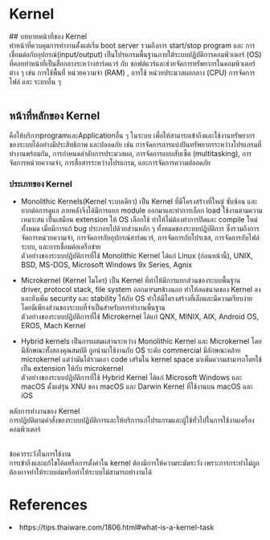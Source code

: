 # Kernel
</div>
## บทบาทหน้าที่ของ Kernel<br>
ทำหน้าที่ควบคุมการทำงานตั้งแต่เริ่ม boot server รวมถึงการ start/stop program และ การเชื่อมต่อกับอุปกรณ์(input/output) เป็นโปรแกรมพื้นฐานภายใต้ระบบปฏิบัติการคอมพิวเตอร์ (OS) ที่คอยทำหน้าที่เป็นสื่อกลางระหว่างฮาร์ดแวร์ กับ ซอฟต์แวร์และช่วยจัดการทรัพยากรในคอมพิวเตอร์ต่าง ๆ เช่น การใช้พื้นที่ หน่วยความจำ (RAM) , การใช้ หน่วยประมวลผลกลาง (CPU) การจัดการไฟล์ และ ระบบอื่น ๆ<br><br>

## หน้าที่หลักของ Kernel 
คือให้บริการprogramและApplicationอื่น ๆ ในระบบ เพื่อให้สามารถเข้าถึงและใช้งานทรัพยากรของระบบได้อย่างมีประสิทธิภาพ และปลอดภัย เช่น การจัดการการแบ่งปันทรัพยากรระหว่างโปรแกรมที่ทำงานพร้อมกัน, การกำหนดลำดับการประมวลผล, การจัดการแบบสับเซ็ต (multitasking), การจัดการหน่วยความจำ, การสื่อสารระหว่างโปรแกรม, และการจัดการความปลอดภัย 

### ประเภทของ Kernel
-  Monolithic Kernels(Kernel ระบบเดียว)
  เป็น Kernel ที่มีโครงสร้างที่ใหญ่ ซับซ้อน และ ยากต่อการดูแล ภายหลังจึงได้มีการแยก module ออกมาและทำการเลือก load ใช้งานตามความเหมาะสม เป็นเสมือน extension ให้ OS เลือกใช้ ทำให้ไม่ต้องทำการปิดและ compile ใหม่ทั้งหมด เมื่อมีการแก้ bug ประกอบไปด้วยส่วนหลัก ๆ ทั้งหมดของระบบปฏิบัติการ ซึ่งรวมถึงการจัดการหน่วยความจำ, การจัดการกับอุปกรณ์ฮาร์ดแวร์, การจัดการกับโปรเซส, การจัดการกับไฟล์ระบบ, และการเชื่อมต่อเครือข่าย <br> ตัวอย่างของระบบปฏิบัติการที่ใช้ Monolithic Kernel ได้แก่ Linux (ก่อนหน้านี้), UNIX, BSD, MS-DOS, Microsoft Windows 9x Series, Agnix 

-  Microkernel (Kernel ไมโคร)
   เป็น Kernel ที่ทำให้มีการแยกส่วนของระบบพื้นฐาน driver, protocol stack, file system ออกมาrunข้างนอก ทำให้ลดขนาดของ Kernel ลงและยังเพิ่ม security และ stability ให้กับ OS ทำให้มีโครงสร้างที่เล็กและมีความเรียบง่าย โดยมีเพียงส่วนของระบบที่จำเป็นสำหรับการทำงานพื้นฐาน <br> ตัวอย่างของระบบปฏิบัติการที่ใช้ Microkernel ได้แก่ QNX, MINIX, AIX, Android OS, EROS, Mach Kernel 

-  Hybrid kernels
เป็นการผสมผสานระหว่าง Monolithic Kernel และ Microkernel โดยมีลักษณะทั้งสองคุณสมบัติ ถูกนำมาใช้งานกับ OS ระดับ commercial มีลักษณะคล้าย microkernel แต่ว่ามันได้รวมเอา code เสริมใน kernel space มาเพิ่มความสามารถโดยใช้เป็น extension ให้กับ microkernel  <br> ตัวอย่างของระบบปฏิบัติการที่ใช้ Hybrid Kernel ได้แก่ Microsoft Windows และ macOS ตั้งแต่รุ่น XNU ของ macOS และ Darwin Kernel ที่ใช้งานบน macOS และ iOS

หลักการทำงานของ Kernel<br>
การปฏิบัติตามคำสั่งของระบบปฏิบัติการและให้บริการแก่โปรแกรมและผู้ใช้ทั่วไปในการใช้งานเครื่องคอมพิวเตอร์<br><br>



ข้อควรระวังในการใช้งาน<br>
การเข้าถึงและแก้ไขโค้ดหรือการตั้งค่าใน kernel ต้องมีการให้ความระมัดระวัง เพราะการกระทำไม่ถูกต้องอาจทำให้ระบบล่มหรือทำให้ระบบไม่สามารถทำงานได้<br>

# References
<li>https://tips.thaiware.com/1806.html#what-is-a-kernel-task</li>
